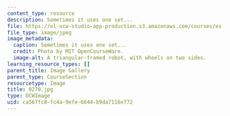 ```yaml
---
content_type: resource
description: Sometimes it uses one set...
file: https://ol-ocw-studio-app-production.s3.amazonaws.com/courses/es-293-lego-robotics-spring-2007/ca567fc8fc4a9efe6644b9da7116e772_0270.jpg
file_type: image/jpeg
image_metadata:
  caption: Sometimes it uses one set...
  credit: Photo by MIT OpenCourseWare.
  image-alt: A triangular-framed robot, with wheels on two sides.
learning_resource_types: []
parent_title: Image Gallery
parent_type: CourseSection
resourcetype: Image
title: 0270.jpg
type: OCWImage
uid: ca567fc8-fc4a-9efe-6644-b9da7116e772
---
```

